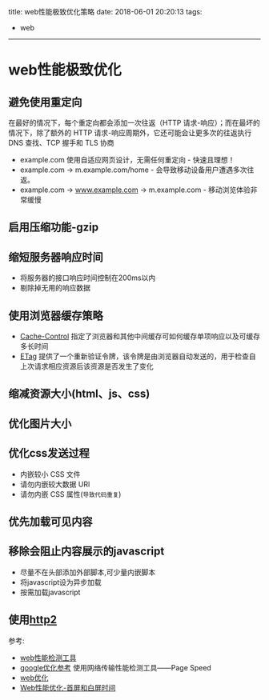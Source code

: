 title: web性能极致优化策略
date: 2018-06-01 20:20:13
tags:
  - web
---

# web性能极致优化

## 避免使用重定向
  在最好的情况下，每个重定向都会添加一次往返（HTTP 请求-响应）；而在最坏的情况下，除了额外的 HTTP 请求-响应周期外，它还可能会让更多次的往返执行 DNS 查找、TCP 握手和 TLS 协商
  * example.com 使用自适应网页设计，无需任何重定向 - 快速且理想！
  * example.com → m.example.com/home - 会导致移动设备用户遭遇多次往返。
  * example.com → www.example.com → m.example.com - 移动浏览体验非常缓慢
## 启用压缩功能-gzip
## 缩短服务器响应时间
  * 将服务器的接口响应时间控制在200ms以内
  * 剔除掉无用的响应数据
## 使用浏览器缓存策略
  * [Cache-Control](https://developers.google.com/web/fundamentals/performance/optimizing-content-efficiency/http-caching#cache-control) 指定了浏览器和其他中间缓存可如何缓存单项响应以及可缓存多长时间
  * [ETag](https://developers.google.com/web/fundamentals/performance/optimizing-content-efficiency/http-caching#validating-cached-responses-with-etags) 提供了一个重新验证令牌，该令牌是由浏览器自动发送的，用于检查自上次请求相应资源后该资源是否发生了变化
## 缩减资源大小(html、js、css)
## 优化图片大小
## 优化css发送过程
  * 内嵌较小 CSS 文件
  * 请勿内嵌较大数据 URl
  * 请勿内嵌 CSS 属性(`导致代码重复`)
## 优先加载可见内容
## 移除会阻止内容展示的javascript
  * 尽量不在头部添加外部脚本,可少量内嵌脚本
  * 将javascript设为异步加载
  * 按需加载javascript
## 使用[http2](https://developers.google.com/web/fundamentals/performance/http2/)

参考:

* [web性能检测工具](https://developers.google.com/speed/pagespeed/insights/?url=https%3A%2F%2Fb.pingan.com.cn%2Faum%2Fmobile%2Findex.html)
* [google优化参考](https://developers.google.com/speed/docs/insights/LeverageBrowserCaching)
  使用网络传输性能检测工具——Page Speed
* [web优化](https://juejin.im/post/5b0b7d74518825158e173a0c)
* [Web性能优化-首屏和白屏时间](https://lz5z.com/Web%E6%80%A7%E8%83%BD%E4%BC%98%E5%8C%96-%E9%A6%96%E5%B1%8F%E5%92%8C%E7%99%BD%E5%B1%8F%E6%97%B6%E9%97%B4/)
